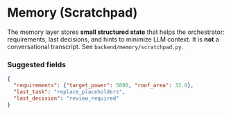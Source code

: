 # Memory (Scratchpad)

The memory layer stores **small structured state** that helps the orchestrator:
requirements, last decisions, and hints to minimize LLM context. It is **not**
a conversational transcript. See `backend/memory/scratchpad.py`.

### Suggested fields
```json
{
  "requirements": {"target_power": 5000, "roof_area": 32.0},
  "last_task": "replace_placeholders",
  "last_decision": "review_required"
}
```
